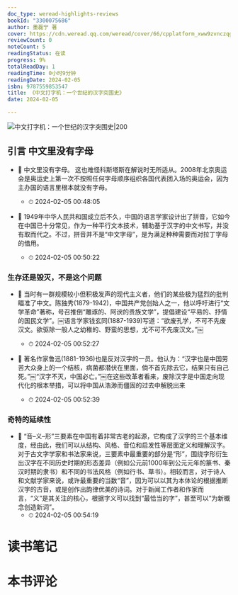 ```yaml
---
doc_type: weread-highlights-reviews
bookId: "3300075686"
author: 墨磊宁 著
cover: https://cdn.weread.qq.com/weread/cover/66/cpplatform_xww9zvnczqgvg7icqx2s4q/t7_cpplatform_xww9zvnczqgvg7icqx2s4q1698372860.jpg
reviewCount: 0
noteCount: 5
readingStatus: 在读
progress: 9%
totalReadDay: 1
readingTime: 0小时9分钟
readingDate: 2024-02-05
isbn: 9787559853547
title: 《中文打字机：一个世纪的汉字突围史》
date: 2024-02-05

---
```


![ 中文打字机：一个世纪的汉字突围史|200](https://cdn.weread.qq.com/weread/cover/66/cpplatform_xww9zvnczqgvg7icqx2s4q/t7_cpplatform_xww9zvnczqgvg7icqx2s4q1698372860.jpg)


## 引言 中文里没有字母


- 📌 中文里没有字母。
这也难怪科斯塔斯在解说时无所适从。2008年北京奥运会是奥运史上第一次不按照任何字母顺序组织各国代表团入场的奥运会，因为主办国的语言里根本就没有字母。 
    - ⏱ 2024-02-05 00:48:05 

- 📌 1949年中华人民共和国成立后不久，中国的语言学家设计出了拼音，它如今在中国已十分常见，作为一种平行文本技术，辅助基于汉字的中文书写，并没有取而代之。不过，拼音并不是“中文字母”，是为满足种种需要而对拉丁字母的借用。 
    - ⏱ 2024-02-05 00:50:22 
### 生存还是毁灭，不是这个问题


- 📌 当时有一群规模较小但积极发声的现代主义者，他们的某些极为猛烈的批判瞄准了中文。陈独秀(1879-1942)，中国共产党创始人之一，他以呼吁进行“文学革命”著称，号召推倒“雕琢的、阿谀的贵族文学”，提倡建设“平易的、抒情的国民文学”。￼语言学家钱玄同(1887-1939)写道：“欲废孔学，不可不先废汉文。欲驱除一般人之幼稚的、野蛮的思想，尤不可不先废汉文。”￼ 
    - ⏱ 2024-02-05 00:52:27 

- 📌 著名作家鲁迅(1881-1936)也是反对汉字的一员。他认为：“汉字也是中国劳苦大众身上的一个结核，病菌都潜伏在里面，倘不首先除去它，结果只有自己死。”￼“汉字不灭，中国必亡。”￼在这些改革者看来，废除汉字是中国走向现代化的根本举措，可以将中国从浩渺而僵固的过去中解脱出来 
    - ⏱ 2024-02-05 00:52:39 
### 奇特的延续性


- 📌 “音–义–形”三要素在中国有着非常古老的起源，它构成了汉字的三个基本维度，经由此，我们可以从结构、风格、音位和启发性等层面定义和理解汉字。对于古文字学家和书法家来说，三要素中最重要的部分是“形”，围绕字形衍生出汉字在不同历史时期的形态差异（例如公元前1000年到公元元年的篆书、秦汉时期的隶书）和不同的书法风格（例如行书、草书）。相较而言，对于诗人和文献学家来说，或许最重要的当数“音”，因为可以以其为本体论的根据推断汉字的古音，或是创作出韵律优美的诗词。对于新闻工作者和作家而言，“义”是其关注的核心，根据字义可以找到“最恰当的字”，甚至可以“为新概念创造新词”。 
    - ⏱ 2024-02-05 00:54:19 

# 读书笔记


# 本书评论

